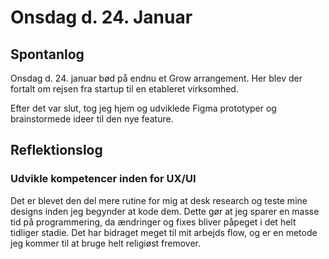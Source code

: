# Onsdag d. 24. Januar

## Spontanlog 
Onsdag d. 24. januar bød på endnu et Grow arrangement. Her blev der fortalt om
rejsen fra startup til en etableret virksomhed. 

Efter det var slut, tog jeg hjem og udviklede Figma prototyper og brainstormede
ideer til den nye feature. 

 
## Reflektionslog
### Udvikle kompetencer inden for UX/UI 
Det er blevet den del mere rutine for mig at desk research og teste mine designs
inden jeg begynder at kode dem. Dette gør at jeg sparer en masse tid på 
programmering, da ændringer og fixes bliver påpeget i det helt tidliger stadie. 
Det har bidraget meget til mit arbejds flow, og er en metode jeg kommer til at 
bruge helt religiøst fremover. 

